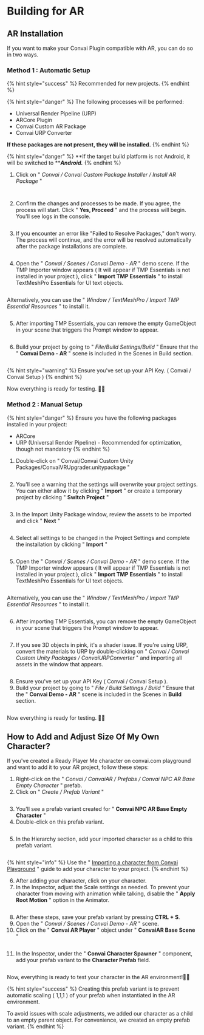 # Building for AR

## AR Installation

If you want to make your Convai Plugin compatible with AR, you can do so in two ways.

### Method 1 : Automatic Setup

{% hint style="success" %}
Recommended for new projects.
{% endhint %}

{% hint style="danger" %}
The following processes will be performed:

* Universal Render Pipeline (URP)
* ARCore Plugin
* Convai Custom AR Package
* Convai URP Converter

**If these packages are not present, they will be installed.**
{% endhint %}

{% hint style="danger" %}
**If the target build platform is not Android, it will be switched to **_**Android.**_
{% endhint %}

1. Click on " _Convai / Convai Custom Package Installer / Install AR Package_ "

<figure><img src="../../.gitbook/assets/ConvaiCustomPackageInstaller (2).png" alt=""><figcaption></figcaption></figure>

<figure><img src="../../.gitbook/assets/ConvaiCustomPackageInstallerWindowAR (1).png" alt=""><figcaption></figcaption></figure>

2. Confirm the changes and processes to be made. If you agree, the process will start.                     Click " **Yes, Proceed** " and the process will begin. You'll see logs in the console.

<figure><img src="../../.gitbook/assets/ConvaiCustomPackageInstallerConfirmWindowAR (1).png" alt=""><figcaption></figcaption></figure>

3. If you encounter an error like "Failed to Resolve Packages," don't worry. The process will continue, and the error will be resolved automatically after the package installations are complete.

<figure><img src="../../.gitbook/assets/ARLogs (1).png" alt=""><figcaption></figcaption></figure>

4. Open the " _Convai / Scenes / Convai Demo - AR_ " demo scene. If the TMP Importer window appears ( It will appear if TMP Essentials is not installed in your project ), click " **Import TMP Essentials** " to install TextMeshPro Essentials for UI text objects.

<figure><img src="../../.gitbook/assets/AutomaticallyImportTMPEssentials.png" alt=""><figcaption></figcaption></figure>

Alternatively, you can use the " _Window / TextMeshPro / Import TMP Essential Resources_ " to install it.

<figure><img src="../../.gitbook/assets/ManualImportTMPEssentialsResources.png" alt=""><figcaption></figcaption></figure>

5. After importing TMP Essentials, you can remove the empty GameObject in your scene that triggers the Prompt window to appear.

<figure><img src="../../.gitbook/assets/TMPEssentialsPromptImportReminder.png" alt=""><figcaption></figcaption></figure>

6. Build your project by going to " _File/Build Settings/Build_ " Ensure that the " **Convai Demo - AR** " scene is included in the Scenes in Build section.

<figure><img src="../../.gitbook/assets/ARBuildSettings (1).png" alt=""><figcaption></figcaption></figure>

{% hint style="warning" %}
Ensure you've set up your API Key. ( Convai / Convai Setup )
{% endhint %}

Now everything is ready for testing. 🙂✅

### Method 2 : Manual Setup&#x20;

{% hint style="danger" %}
Ensure you have the following packages installed in your project:

* ARCore
* URP (Universal Render Pipeline) - Recommended for optimization, though not mandatory
{% endhint %}

1. Double-click on " Convai/Convai Custom Unity Packages/ConvaiVRUpgrader.unitypackage "

<figure><img src="../../.gitbook/assets/ConvaiARUpgrader (1).png" alt=""><figcaption></figcaption></figure>

2. You'll see a warning that the settings will overwrite your project settings. You can either allow it by clicking " **Import** " or create a temporary project by clicking " **Switch Project** "

<figure><img src="../../.gitbook/assets/VRUpgraderWarning (1).png" alt=""><figcaption></figcaption></figure>

3. In the Import Unity Package window, review the assets to be imported and click " **Next** "

<figure><img src="../../.gitbook/assets/ConvaiARUpgraderimport_1 (1).png" alt=""><figcaption></figcaption></figure>

4. Select all settings to be changed in the Project Settings and complete the installation by clicking    " **Import** "

<figure><img src="../../.gitbook/assets/ConvaiARUpgraderimport_2 (1).png" alt=""><figcaption></figcaption></figure>

5. Open the " _Convai / Scenes / Convai Demo - AR_ " demo scene. If the TMP Importer window appears ( It will appear if TMP Essentials is not installed in your project ), click " **Import TMP Essentials** " to install TextMeshPro Essentials for UI text objects.

<figure><img src="../../.gitbook/assets/AutomaticallyImportTMPEssentials.png" alt=""><figcaption></figcaption></figure>

Alternatively, you can use the " _Window / TextMeshPro / Import TMP Essential Resources_ " to install it.

<figure><img src="../../.gitbook/assets/ManualImportTMPEssentialsResources.png" alt=""><figcaption></figcaption></figure>

6. After importing TMP Essentials, you can remove the empty GameObject in your scene that triggers the Prompt window to appear.

<figure><img src="../../.gitbook/assets/TMPEssentialsPromptImportReminder.png" alt=""><figcaption></figcaption></figure>

7. If you see 3D objects in pink, it's a shader issue. If you're using URP, convert the materials to URP by double-clicking on " _Convai / Convai Custom Unity Packages / ConvaiURPConverter_ " and importing all assets in the window that appears.

<figure><img src="../../.gitbook/assets/ConvaiURPConverter.png" alt=""><figcaption></figcaption></figure>

8. Ensure you've set up your API Key ( Convai / Convai Setup ).
9. Build your project by going to " _File / Build Settings / Build_ " Ensure that the " **Convai Demo - AR** " scene is included in the Scenes in **Build** section.

<figure><img src="../../.gitbook/assets/ARBuildSettings (1).png" alt=""><figcaption></figcaption></figure>

Now everything is ready for testing. 🙂✅

## How to Add and Adjust Size Of My Own Character?

If you've created a Ready Player Me character on convai.com playground and want to add it to your AR project, follow these steps:

1. Right-click on the " _Convai / ConvaiAR / Prefabs / Convai NPC AR Base Empty Character_ " prefab.
2. Click on " _Create / Prefab Variant_ "

<figure><img src="../../.gitbook/assets/CreatePrefabVariant.png" alt=""><figcaption></figcaption></figure>

3. You'll see a prefab variant created for " **Convai NPC AR Base Empty Character** "
4. Double-click on this prefab variant.

<figure><img src="../../.gitbook/assets/OpenCharacterVariant.png" alt=""><figcaption></figcaption></figure>

5. In the Hierarchy section, add your imported character as a child to this prefab variant.

<figure><img src="../../.gitbook/assets/AddYourCharacter.png" alt=""><figcaption></figcaption></figure>

{% hint style="info" %}
Use the " [Importing a character from Convai Playground](importing-a-character-from-convai-playground.md) " guide to add your character to your project.
{% endhint %}

6. After adding your character, click on your character.
7. In the Inspector, adjust the Scale settings as needed. To prevent your character from moving with animation while talking, disable the " **Apply Root Motion** " option in the Animator.            &#x20;

<figure><img src="../../.gitbook/assets/SetScaleOfYourCharacterandDisableRootMotion.png" alt=""><figcaption></figcaption></figure>

8. After these steps, save your prefab variant by pressing **CTRL + S**.
9. Open the " _Convai / Scenes / Convai Demo - AR_ " scene.
10. Click on the " **Convai AR Player** " object under " **ConvaiAR Base Scene** "

<figure><img src="../../.gitbook/assets/OpenConvaiARPlayer.png" alt=""><figcaption></figcaption></figure>

11. In the Inspector, under the " **Convai Character Spawner** " component, add your prefab variant to the **Character Prefab** field.

<figure><img src="../../.gitbook/assets/AddYourCharacterPrefab.png" alt=""><figcaption></figcaption></figure>

Now, everything is ready to test your character in the AR environment!🙂✅

{% hint style="success" %}
Creating this prefab variant is to prevent automatic scaling ( 1,1,1 ) of your prefab when instantiated in the AR environment.&#x20;

To avoid issues with scale adjustments, we added our character as a child to an empty parent object. For convenience, we created an empty prefab variant.
{% endhint %}
